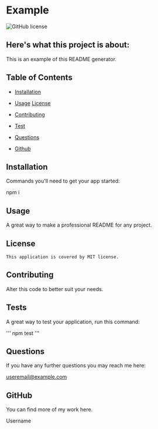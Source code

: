 # Example
  
  ![GitHub license](https://img.shields.io/badge/license-MIT-blue.svg)
  
  ## Here's what this project is about:
  
  This is an example of this README generator.

  ## Table of Contents
    
  * [Installation](#installation)

  * [Usage](#usage)
  [License](https://opensource.org/licenses/MIT)
  * [Contributing](#contributing)

  * [Test](#test)

  * [Questions](#questions)

  * [Github](#github)

  ## Installation

  Commands you'll need to get your app started:
  
  npm i

  ## Usage
  
  A great way to make a professional README for any project.

  ## License
    
    This application is covered by MIT license.

  ## Contributing
  
  Alter this code to better suit your needs.

  ## Tests

  A great way to test your application, run this command:
  
  '''
  npm test
  '''

  ## Questions

  If you have any further questions you may reach me here:
  
  useremail@example.com
  
  ## GitHub

  You can find more of my work here.
  
  Username
